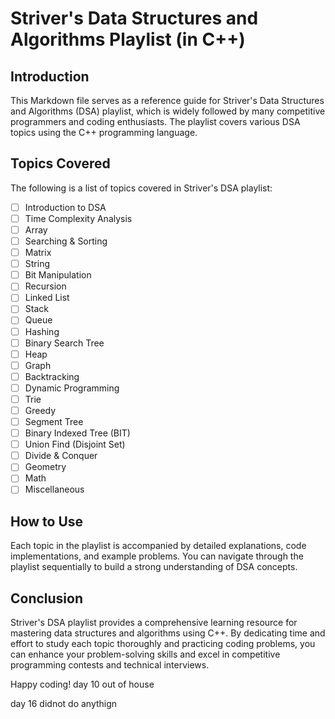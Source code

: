 # Striver's Data Structures and Algorithms Playlist (in C++)

## Introduction
This Markdown file serves as a reference guide for Striver's Data Structures and Algorithms (DSA) playlist, which is widely followed by many competitive programmers and coding enthusiasts. The playlist covers various DSA topics using the C++ programming language.

## Topics Covered
The following is a list of topics covered in Striver's DSA playlist:

- [ ] Introduction to DSA
- [ ] Time Complexity Analysis
- [ ] Array
- [ ] Searching & Sorting
- [ ] Matrix
- [ ] String
- [ ] Bit Manipulation
- [ ] Recursion
- [ ] Linked List
- [ ] Stack
- [ ] Queue
- [ ] Hashing
- [ ] Binary Search Tree
- [ ] Heap
- [ ] Graph
- [ ] Backtracking
- [ ] Dynamic Programming
- [ ] Trie
- [ ] Greedy
- [ ] Segment Tree
- [ ] Binary Indexed Tree (BIT)
- [ ] Union Find (Disjoint Set)
- [ ] Divide & Conquer
- [ ] Geometry
- [ ] Math
- [ ] Miscellaneous

## How to Use
Each topic in the playlist is accompanied by detailed explanations, code implementations, and example problems. You can navigate through the playlist sequentially to build a strong understanding of DSA concepts.

## Conclusion
Striver's DSA playlist provides a comprehensive learning resource for mastering data structures and algorithms using C++. By dedicating time and effort to study each topic thoroughly and practicing coding problems, you can enhance your problem-solving skills and excel in competitive programming contests and technical interviews.

Happy coding!
day 10 out of house 

day 16 didnot do anythign 